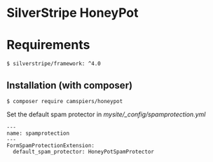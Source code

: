 # SilverStripe HoneyPot

# Requirements

	$ silverstripe/framework: ^4.0

## Installation (with composer)

	$ composer require camspiers/honeypot

Set the default spam protector in *mysite/_config/spamprotection.yml*

	---
	name: spamprotection
	---
	FormSpamProtectionExtension:
	  default_spam_protector: HoneyPotSpamProtector